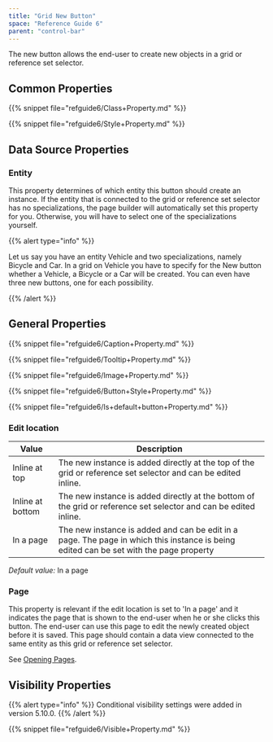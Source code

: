 ```yaml
---
title: "Grid New Button"
space: "Reference Guide 6"
parent: "control-bar"
---
```



The new button allows the end-user to create new objects in a grid or reference set selector.

## Common Properties

{{% snippet file="refguide6/Class+Property.md" %}}

{{% snippet file="refguide6/Style+Property.md" %}}

## Data Source Properties

### Entity

This property determines of which entity this button should create an instance. If the entity that is connected to the grid or reference set selector has no specializations, the page builder will automatically set this property for you. Otherwise, you will have to select one of the specializations yourself.

{{% alert type="info" %}}

Let us say you have an entity Vehicle and two specializations, namely Bicycle and Car. In a grid on Vehicle you have to specify for the New button whether a Vehicle, a Bicycle or a Car will be created. You can even have three new buttons, one for each possibility.

{{% /alert %}}

## General Properties

{{% snippet file="refguide6/Caption+Property.md" %}}

{{% snippet file="refguide6/Tooltip+Property.md" %}}

{{% snippet file="refguide6/Image+Property.md" %}}

{{% snippet file="refguide6/Button+Style+Property.md" %}}

{{% snippet file="refguide6/Is+default+button+Property.md" %}}

### Edit location

| Value | Description |
| --- | --- |
| Inline at top | The new instance is added directly at the top of the grid or reference set selector and can be edited inline. |
| Inline at bottom | The new instance is added directly at the bottom of the grid or reference set selector and can be edited inline. |
| In a page | The new instance is added and can be edit in a page. The page in which this instance is being edited can be set with the page property |

_Default value:_ In a page

### Page

This property is relevant if the edit location is set to 'In a page' and it indicates the page that is shown to the end-user when he or she clicks this button. The end-user can use this page to edit the newly created object before it is saved. This page should contain a data view connected to the same entity as this grid or reference set selector.

See [Opening Pages](opening-pages).

## Visibility Properties

{{% alert type="info" %}}
Conditional visibility settings were added in version 5.10.0.
{{% /alert %}}

{{% snippet file="refguide6/Visible+Property.md" %}}
